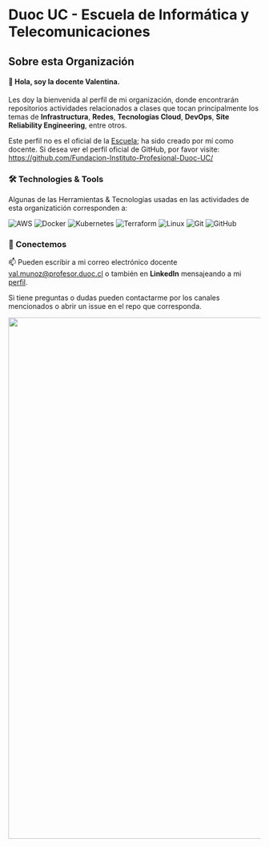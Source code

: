 # Duoc UC - Escuela de Informática y Telecomunicaciones

## Sobre esta Organización

#### 👋 Hola, soy la docente Valentina. 

Les doy la bienvenida al perfil de mi organización, donde encontrarán repositorios actividades relacionados a clases que tocan principalmente los temas de **Infrastructura**, **Redes**, **Tecnologías Cloud**, **DevOps**, **Site Reliability Engineering**, entre otros.

Este perfil no es el oficial de la [Escuela](https://www.duoc.cl/escuela/informatica-telecomunicaciones/); ha sido creado por mí como docente. Si desea ver el perfil oficial de GitHub, por favor visite: https://github.com/Fundacion-Instituto-Profesional-Duoc-UC/


### 🛠️ Technologies & Tools

Algunas de las Herramientas & Tecnologías usadas en las actividades de esta organizatición corresponden a:

![AWS](https://img.shields.io/badge/-AWS-FF9900?style=flat-square&logo=aws&logoColor=white)
![Docker](https://img.shields.io/badge/-Docker-2496ED?style=flat-square&logo=docker&logoColor=white)
![Kubernetes](https://img.shields.io/badge/-Kubernetes-326CE5?style=flat-square&logo=kubernetes&logoColor=white)
![Terraform](https://img.shields.io/badge/-Terraform-623CE4?style=flat-square&logo=terraform&logoColor=white)
![Linux](https://img.shields.io/badge/-Linux-FCC624?style=flat-square&logo=linux&logoColor=black)
![Git](https://img.shields.io/badge/-Git-F05032?style=flat-square&logo=git&logoColor=white)
![GitHub](https://img.shields.io/badge/-GitHub-181717?style=flat-square&logo=github&logoColor=white)


### 💬 Conectemos

📫 Pueden escribir a mi correo electrónico docente val.munoz@profesor.duoc.cl o también en **LinkedIn** mensajeando a mi [perfil](https://www.linkedin.com/in/valentina-mvaleria).

Si tiene preguntas o dudas pueden contactarme por los canales mencionados o abrir un issue en el repo que corresponda.

<div class="col-12 mb-5">
    <div class="container">
        <div class="row border">
            <div class="col-md-6 p-0 m-0"><img class="img-fluid" 
            src="https://www.duoc.cl/wp-content/uploads/2020/06/escuela-it.jpg" width="1040></div>
            <div class="col-md-6 p-4 d-flex justify-content-center 
            align-items-center text-left">
                <div>
                    <h4 class="font-weight-bolder"> </p>
                </div>
            </div>
        </div>
    </div>
</div>

<!---
v-teacher/v-teacher is a ✨ special ✨ repository because its `README.md` (this file) appears on your GitHub profile.
You can click the Preview link to take a look at your changes.
--->
